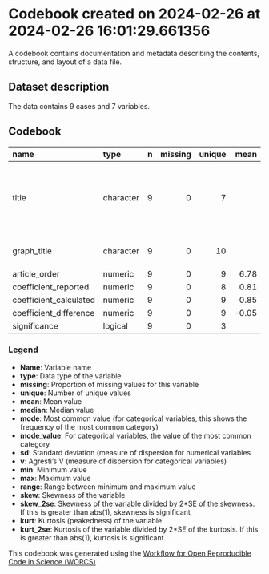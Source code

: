 Codebook created on 2024-02-26 at 2024-02-26 16:01:29.661356
================

A codebook contains documentation and metadata describing the contents,
structure, and layout of a data file.

## Dataset description

The data contains 9 cases and 7 variables.

## Codebook

| name                   | type      |   n | missing | unique |  mean | median |  mode | mode_value                                                       |   sd |    v |   min |   max | range |  skew | skew_2se |  kurt | kurt_2se |
|:-----------------------|:----------|----:|--------:|-------:|------:|-------:|------:|:-----------------------------------------------------------------|-----:|-----:|------:|------:|------:|------:|---------:|------:|---------:|
| title                  | character |   9 |       0 |      7 |       |        |  3.00 | The Local Ladder Effect: Social Status and Subjective Well-Being |      | 0.79 |       |       |       |       |          |       |          |
| graph_title            | character |   9 |       0 |     10 |       |        |  1.00 | Anderson et al. (2012), NA                                       |      | 0.89 |       |       |       |       |          |       |          |
| article_order          | numeric   |   9 |       0 |      9 |  6.78 |   8.00 |  8.00 |                                                                  | 4.12 |      |  1.00 | 12.00 | 11.00 | -0.16 |    -0.11 | -1.82 |    -0.65 |
| coefficient_reported   | numeric   |   9 |       0 |      8 |  0.81 |   0.80 |  0.80 |                                                                  | 0.06 |      |  0.72 |  0.89 |  0.17 |  0.05 |     0.03 | -1.41 |    -0.51 |
| coefficient_calculated | numeric   |   9 |       0 |      9 |  0.85 |   0.87 |  0.87 |                                                                  | 0.06 |      |  0.73 |  0.95 |  0.22 | -0.47 |    -0.33 | -0.35 |    -0.12 |
| coefficient_difference | numeric   |   9 |       0 |      9 | -0.05 |  -0.06 | -0.06 |                                                                  | 0.09 |      | -0.15 |  0.15 |  0.30 |  1.02 |     0.71 |  0.04 |     0.01 |
| significance           | logical   |   9 |       0 |      3 |       |        |  5.00 | FALSE                                                            |      | 0.49 |       |       |       |       |          |       |          |

### Legend

- **Name**: Variable name
- **type**: Data type of the variable
- **missing**: Proportion of missing values for this variable
- **unique**: Number of unique values
- **mean**: Mean value
- **median**: Median value
- **mode**: Most common value (for categorical variables, this shows the
  frequency of the most common category)
- **mode_value**: For categorical variables, the value of the most
  common category
- **sd**: Standard deviation (measure of dispersion for numerical
  variables
- **v**: Agresti’s V (measure of dispersion for categorical variables)
- **min**: Minimum value
- **max**: Maximum value
- **range**: Range between minimum and maximum value
- **skew**: Skewness of the variable
- **skew_2se**: Skewness of the variable divided by 2\*SE of the
  skewness. If this is greater than abs(1), skewness is significant
- **kurt**: Kurtosis (peakedness) of the variable
- **kurt_2se**: Kurtosis of the variable divided by 2\*SE of the
  kurtosis. If this is greater than abs(1), kurtosis is significant.

This codebook was generated using the [Workflow for Open Reproducible
Code in Science (WORCS)](https://osf.io/zcvbs/)
